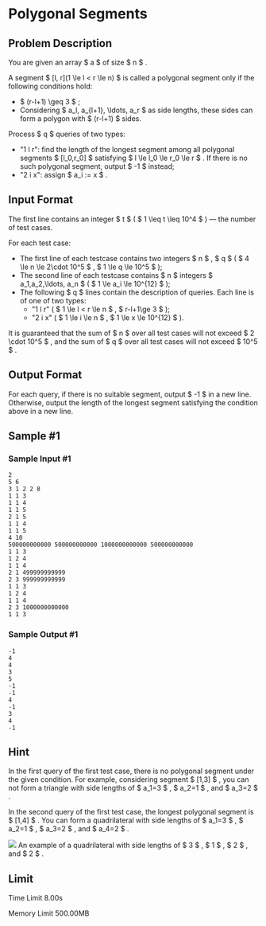 # Polygonal Segments

## Problem Description

You are given an array $ a $ of size $ n $ .

A segment $ [l, r](1 \le l < r \le n) $ is called a polygonal segment only if the following conditions hold:

- $ (r-l+1) \geq 3 $ ;
- Considering $ a_l, a_{l+1}, \ldots, a_r $ as side lengths, these sides can form a polygon with $ (r-l+1) $ sides.

Process $ q $ queries of two types:

- "1 l r": find the length of the longest segment among all polygonal segments $ [l_0,r_0] $ satisfying $ l \le l_0 \le r_0 \le r $ . If there is no such polygonal segment, output $ -1 $ instead;
- "2 i x": assign $ a_i := x $ .

## Input Format

The first line contains an integer $ t $ ( $ 1 \leq t \leq 10^4 $ ) — the number of test cases.

For each test case:

- The first line of each testcase contains two integers $ n $ , $ q $ ( $ 4 \le n \le 2\cdot 10^5 $ , $ 1 \le q \le 10^5 $ );
- The second line of each testcase contains $ n $ integers $ a_1,a_2,\ldots, a_n $ ( $ 1 \le a_i \le 10^{12} $ );
- The following $ q $ lines contain the description of queries. Each line is of one of two types:
  - "1 l r" ( $ 1 \le l < r \le n $ , $ r-l+1\ge 3 $ );
  - "2 i x" ( $ 1 \le i \le n $ , $ 1 \le x \le 10^{12} $ ).

It is guaranteed that the sum of $ n $ over all test cases will not exceed $ 2 \cdot 10^5 $ , and the sum of $ q $ over all test cases will not exceed $ 10^5 $ .

## Output Format

For each query, if there is no suitable segment, output $ -1 $ in a new line. Otherwise, output the length of the longest segment satisfying the condition above in a new line.

## Sample #1

### Sample Input #1

```
2
5 6
3 1 2 2 8
1 1 3
1 1 4
1 1 5
2 1 5
1 1 4
1 1 5
4 10
500000000000 500000000000 1000000000000 500000000000
1 1 3
1 2 4
1 1 4
2 1 499999999999
2 3 999999999999
1 1 3
1 2 4
1 1 4
2 3 1000000000000
1 1 3
```

### Sample Output #1

```
-1
4
4
3
5
-1
-1
4
-1
3
4
-1
```

## Hint

In the first query of the first test case, there is no polygonal segment under the given condition. For example, considering segment $ [1,3] $ , you can not form a triangle with side lengths of $ a_1=3 $ , $ a_2=1 $ , and $ a_3=2 $ .

In the second query of the first test case, the longest polygonal segment is $ [1,4] $ . You can form a quadrilateral with side lengths of $ a_1=3 $ , $ a_2=1 $ , $ a_3=2 $ , and $ a_4=2 $ .

 ![](https://cdn.luogu.com.cn/upload/vjudge_pic/CF1990F/581888fa1d57458ff95b2d8a702e4ff9b8a8fc11.png) An example of a quadrilateral with side lengths of $ 3 $ , $ 1 $ , $ 2 $ , and $ 2 $ .

## Limit



Time Limit
8.00s

Memory Limit
500.00MB